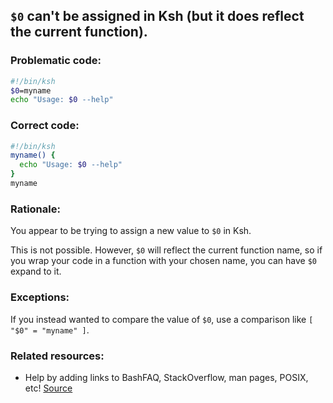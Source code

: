## `$0` can't be assigned in Ksh (but it does reflect the current function).

### Problematic code:

```sh
#!/bin/ksh
$0=myname
echo "Usage: $0 --help"
```

### Correct code:

```sh
#!/bin/ksh
myname() {
  echo "Usage: $0 --help"
}
myname
```
### Rationale:

You appear to be trying to assign a new value to `$0` in Ksh.

This is not possible. However, `$0` will reflect the current function name, so if you wrap your code in a function with your chosen name, you can have `$0` expand to it.

### Exceptions:

If you instead wanted to compare the value of `$0`, use a comparison like `[ "$0" = "myname" ]`.

### Related resources:

* Help by adding links to BashFAQ, StackOverflow, man pages, POSIX, etc!
[Source](https://github.com/koalaman/shellcheck/wiki/SC2278)

